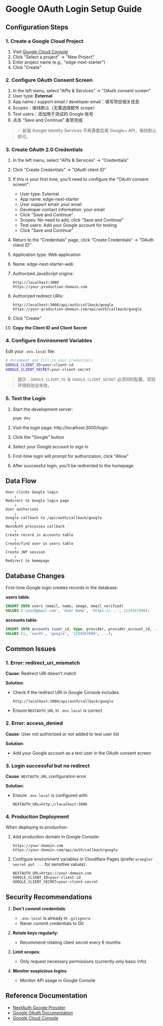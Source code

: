 # Google OAuth Login Setup Guide

## Configuration Steps

### 1. Create a Google Cloud Project

1. Visit [Google Cloud Console](https://console.cloud.google.com/)
2. Click "Select a project" → "New Project"
3. Enter project name (e.g., "edge-next-starter")
4. Click "Create"

### 2. Configure OAuth Consent Screen

1. In the left menu, select "APIs & Services" → "OAuth consent screen"
2. User type: **External**
3. App name / support email / developer email：填写项目相关信息
4. Scopes：保持默认（无需选择额外 scope）
5. Test users：添加用于测试的 Google 账号
6. 点击 “Save and Continue” 直至完成

> ✅ 新版 Google Identity Services 不再需要启用 Google+ API，保持默认即可。

### 3. Create OAuth 2.0 Credentials

1. In the left menu, select "APIs & Services" → "Credentials"
2. Click "Create Credentials" → "OAuth client ID"
3. If this is your first time, you'll need to configure the "OAuth consent screen":
   - User type: External
   - App name: edge-next-starter
   - User support email: your email
   - Developer contact information: your email
   - Click "Save and Continue"
   - Scopes: No need to add, click "Save and Continue"
   - Test users: Add your Google account for testing
   - Click "Save and Continue"

4. Return to the "Credentials" page, click "Create Credentials" → "OAuth client ID"
5. Application type: Web application
6. Name: edge-next-starter-web
7. Authorized JavaScript origins:
   ```
   http://localhost:3000
   https://your-production-domain.com
   ```
8. Authorized redirect URIs:
   ```
   http://localhost:3000/api/auth/callback/google
   https://your-production-domain.com/api/auth/callback/google
   ```
9. Click "Create"
10. **Copy the Client ID and Client Secret**

### 4. Configure Environment Variables

Edit your `.env.local` file:

```bash
# Uncomment and fill in your credentials
GOOGLE_CLIENT_ID=your-client-id
GOOGLE_CLIENT_SECRET=your-client-secret
```

> 提示：`GOOGLE_CLIENT_ID` 与 `GOOGLE_CLIENT_SECRET` 必须同时配置，否则环境校验会失败。

### 5. Test the Login

1. Start the development server:

   ```bash
   pnpm dev
   ```

2. Visit the login page: http://localhost:3000/login

3. Click the "Google" button

4. Select your Google account to sign in

5. First-time login will prompt for authorization, click "Allow"

6. After successful login, you'll be redirected to the homepage

## Data Flow

```
User clicks Google login
    ↓
Redirect to Google login page
    ↓
User authorizes
    ↓
Google callback to /api/auth/callback/google
    ↓
NextAuth processes callback
    ↓
Create record in accounts table
    ↓
Create/find user in users table
    ↓
Create JWT session
    ↓
Redirect to homepage
```

## Database Changes

First-time Google login creates records in the database:

**users table**:

```sql
INSERT INTO users (email, name, image, email_verified)
VALUES ('user@gmail.com', 'User Name', 'https://...', 1234567890);
```

**accounts table**:

```sql
INSERT INTO accounts (user_id, type, provider, provider_account_id, ...)
VALUES (1, 'oauth', 'google', '1234567890', ...);
```

## Common Issues

### 1. Error: redirect_uri_mismatch

**Cause**: Redirect URI doesn't match

**Solution**:

- Check if the redirect URI in Google Console includes:
  ```
  http://localhost:3000/api/auth/callback/google
  ```
- Ensure `NEXTAUTH_URL` in `.env.local` is correct

### 2. Error: access_denied

**Cause**: User not authorized or not added to test user list

**Solution**:

- Add your Google account as a test user in the OAuth consent screen

### 3. Login successful but no redirect

**Cause**: `NEXTAUTH_URL` configuration error

**Solution**:

- Ensure `.env.local` is configured with:
  ```
  NEXTAUTH_URL=http://localhost:3000
  ```

### 4. Production Deployment

When deploying to production:

1. Add production domain in Google Console:

   ```
   https://your-domain.com
   https://your-domain.com/api/auth/callback/google
   ```

2. Configure environment variables in Cloudflare Pages (prefer `wrangler secret put ...` for sensitive values):
   ```
   NEXTAUTH_URL=https://your-domain.com
   GOOGLE_CLIENT_ID=your-client-id
   GOOGLE_CLIENT_SECRET=your-client-secret
   ```

## Security Recommendations

1. **Don't commit credentials**:
   - `.env.local` is already in `.gitignore`
   - Never commit credentials to Git

2. **Rotate keys regularly**:
   - Recommend rotating client secret every 6 months

3. **Limit scopes**:
   - Only request necessary permissions (currently only basic info)

4. **Monitor suspicious logins**:
   - Monitor API usage in Google Console

## Reference Documentation

- [NextAuth Google Provider](https://authjs.dev/getting-started/providers/google)
- [Google OAuth Documentation](https://developers.google.com/identity/protocols/oauth2)
- [Google Cloud Console](https://console.cloud.google.com/)
